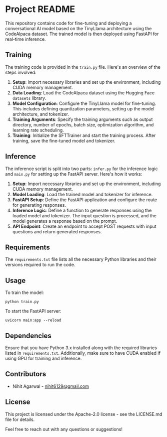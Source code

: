 # Project README

This repository contains code for fine-tuning and deploying a conversational AI model based on the TinyLlama architecture using the CodeAlpaca dataset. The trained model is then deployed using FastAPI for real-time inference.

## Training

The training code is provided in the `train.py` file. Here's an overview of the steps involved:

1. **Setup**: Import necessary libraries and set up the environment, including CUDA memory management.
2. **Data Loading**: Load the CodeAlpaca dataset using the Hugging Face `datasets` library.
3. **Model Configuration**: Configure the TinyLlama model for fine-tuning. This includes defining quantization parameters, setting up the model architecture, and tokenizer.
4. **Training Arguments**: Specify the training arguments such as output directory, number of epochs, batch size, optimization algorithm, and learning rate scheduling.
5. **Training**: Initialize the SFTTrainer and start the training process. After training, save the fine-tuned model and tokenizer.

## Inference

The inference script is split into two parts: `infer.py` for the inference logic and `main.py` for setting up the FastAPI server. Here's how it works:

1. **Setup**: Import necessary libraries and set up the environment, including CUDA memory management.
2. **Model Loading**: Load the trained model and tokenizer for inference.
3. **FastAPI Setup**: Define the FastAPI application and configure the route for generating responses.
4. **Inference Logic**: Define a function to generate responses using the loaded model and tokenizer. The input question is processed, and the model generates a response based on the prompt.
5. **API Endpoint**: Create an endpoint to accept POST requests with input questions and return generated responses.

## Requirements

The `requirements.txt` file lists all the necessary Python libraries and their versions required to run the code.

## Usage

To train the model:

```
python train.py
```
To start the FastAPI server:
```
uvicorn main:app --reload
```


## Dependencies

Ensure that you have Python 3.x installed along with the required libraries listed in `requirements.txt`. Additionally, make sure to have CUDA enabled if using GPU for training and inference.

## Contributors

- Nihit Agarwal - nihit6129@gmail.com

## License

This project is licensed under the Apache-2.0 license - see the LICENSE.md file for details.

Feel free to reach out with any questions or suggestions!

